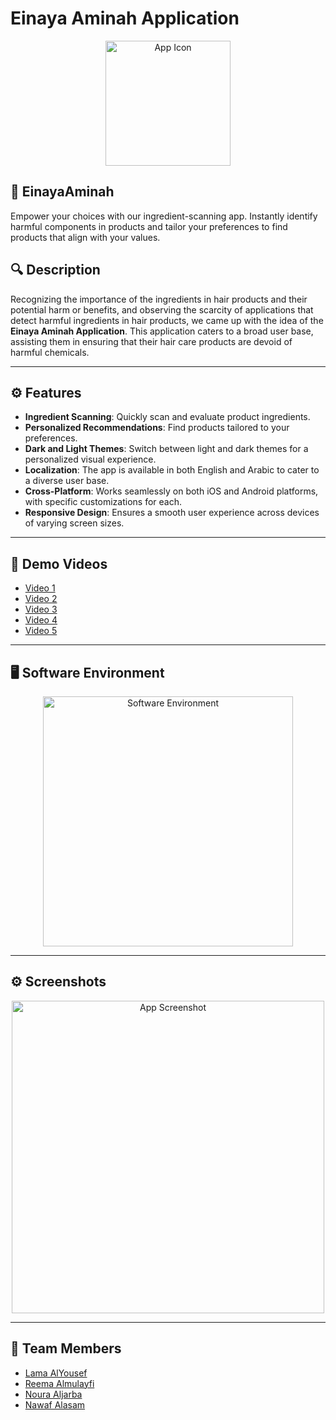 # Einaya Aminah Application

<p align="center">
  <img src="https://github.com/LemonLabours/Einaya-Aminah/assets/101458752/4a0b437a-22a5-4f98-9c6d-0eb4d7548025" alt="App Icon" width="200">
</p>

## 🌿 EinayaAminah

Empower your choices with our ingredient-scanning app. Instantly identify harmful components in products and tailor your preferences to find products that align with your values.


## 🔍 Description

Recognizing the importance of the ingredients in hair products and their potential harm or benefits, and observing the scarcity of applications that detect harmful ingredients in hair products, we came up with the idea of the **Einaya Aminah Application**. This application caters to a broad user base, assisting them in ensuring that their hair care products are devoid of harmful chemicals.

---

## ⚙️ Features

- **Ingredient Scanning**: Quickly scan and evaluate product ingredients.
- **Personalized Recommendations**: Find products tailored to your preferences.
- **Dark and Light Themes**: Switch between light and dark themes for a personalized visual experience.
- **Localization**: The app is available in both English and Arabic to cater to a diverse user base.
- **Cross-Platform**: Works seamlessly on both iOS and Android platforms, with specific customizations for each.
- **Responsive Design**: Ensures a smooth user experience across devices of varying screen sizes.

---

## 🎥 Demo Videos

- [Video 1](https://github.com/LemonLabours/Einaya-Aminah/assets/101458752/32dee9bf-1661-4613-85ba-370573a007b0)
- [Video 2](https://github.com/LemonLabours/Einaya-Aminah/assets/101458752/c89b54ab-e672-439f-b2cc-d69ac414a296)
- [Video 3](https://github.com/LemonLabours/Einaya-Aminah/assets/101458752/72d53bac-d81e-4805-bd21-720b3ade7cf6)
- [Video 4](https://github.com/LemonLabours/Einaya-Aminah/assets/101458752/7cd711ba-0dd1-42de-b312-80c9f773f389)
- [Video 5](https://github.com/LemonLabours/Einaya-Aminah/assets/101458752/310b3e92-4b90-4387-9caf-8d0f7c2d2980)

---

## 🖥️ Software Environment

<p align="center">
  <img src="https://github.com/LemonLabours/EinayaAminah/assets/108701880/e87121fb-beb2-47b5-86fe-544ad2845bf1" alt="Software Environment" width="400">
</p>

---

## ⚙️ Screenshots

<p align="center">
  <img src="https://github.com/LemonLabours/Einaya-Aminah/assets/101458752/1ac51b5c-bc5a-4461-bad1-5554697f2a0b" alt="App Screenshot" width="500">
</p>

---

## 🤝 Team Members

- [Lama AlYousef](https://github.com/LemonLabours)
- [Reema Almulayfi](https://github.com/Reema-saleh)
- [Noura Aljarba](https://github.com/NouraAljarba)
- [Nawaf Alasam](https://github.com/LostGhost0)

<p align="center">
  <img src="https://github.com/NouraAljarba/EinayaAminah/assets/108701880/33a37ffa-7d
